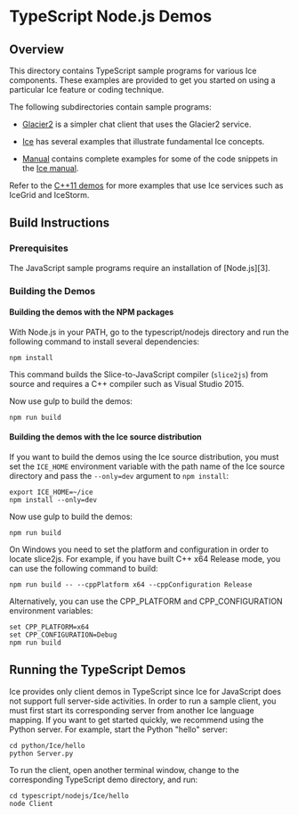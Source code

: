 # TypeScript Node.js Demos

## Overview

This directory contains TypeScript sample programs for various Ice components.
These examples are provided to get you started on using a particular Ice feature
or coding technique.

The following subdirectories contain sample programs:

- [Glacier2](./Glacier2) is a simpler chat client that uses the Glacier2 service.

- [Ice](./Ice) has several examples that illustrate fundamental Ice concepts.

- [Manual](./Manual) contains complete examples for some of the code snippets
in the [Ice manual][1].

Refer to the [C++11 demos](../../cpp11) for more examples that use Ice services
such as IceGrid and IceStorm.

## Build Instructions

### Prerequisites

The JavaScript sample programs require an installation of [Node.js][3].

### Building the Demos

#### Building the demos with the NPM packages

With Node.js in your PATH, go to the typescript/nodejs directory
and run the following command to install several dependencies:

```
npm install
```

This command builds the Slice-to-JavaScript compiler (`slice2js`) from
source and requires a C++ compiler such as Visual Studio 2015.

Now use gulp to build the demos:

```
npm run build
```

#### Building the demos with the Ice source distribution

If you want to build the demos using the Ice source distribution, you must set
the `ICE_HOME` environment variable with the path name of the Ice source
directory and pass the `--only=dev` argument to `npm install`:

```
export ICE_HOME=~/ice
npm install --only=dev
```

Now use gulp to build the demos:

```
npm run build
```

On Windows you need to set the platform and configuration in order to locate
slice2js. For example, if you have built C++ x64 Release mode, you can use the
following command to build:

```
npm run build -- --cppPlatform x64 --cppConfiguration Release
```

Alternatively, you can use the CPP_PLATFORM and CPP_CONFIGURATION environment
variables:

```
set CPP_PLATFORM=x64
set CPP_CONFIGURATION=Debug
npm run build
```

## Running the TypeScript Demos

Ice provides only client demos in TypeScript since Ice for JavaScript does not
support full server-side activities. In order to run a sample client, you must
first start its corresponding server from another Ice language mapping. If you
want to get started quickly, we recommend using the Python server. For example,
start the Python "hello" server:

```
cd python/Ice/hello
python Server.py
```

To run the client, open another terminal window, change to the corresponding
TypeScript demo directory, and run:

```
cd typescript/nodejs/Ice/hello
node Client
```

[1]: https://doc.zeroc.com/ice/4.0/introduction
